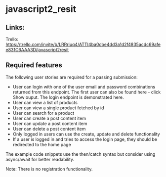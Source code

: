 # javascript2_resit

## Links:

Trello: https://trello.com/invite/b/LRRriuq4/ATTI4ba0cbe4dd3a1d2f4835acdc69afee831C6AAA3D/javascript2resit

## Required features

The following user stories are required for a passing submission:

- User can login with one of the user email and password combinations returned from this endpoint. The first user can also be found here - click Show ouput. The login endpoint is demonstrated here.
- User can view a list of products
- User can view a single product fetched by id
- User can search for a product
- User can create a post content item
- User can update a post content item
- User can delete a post content item
- Only logged in users can use the create, update and delete functionality
- If a user is logged in and tries to access the login page, they should be redirected to the home page

The example code snippets use the then/catch syntax but consider using async/await for better readability.

Note: There is no registration functionality.

